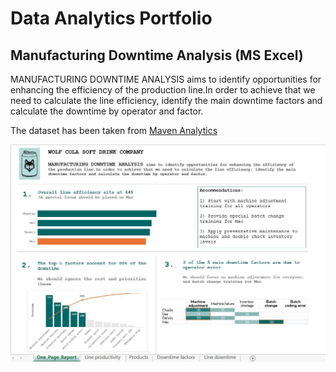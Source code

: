 # Data Analytics Portfolio

## Manufacturing Downtime Analysis (MS Excel)

MANUFACTURING DOWNTIME ANALYSIS aims to identify opportunities for enhancing the efficiency of the production line.In order to achieve that we need to calculate the line efficiency, identify the main downtime factors and calculate the downtime by operator and factor.

The dataset has been taken from [Maven Analytics](https://app.mavenanalytics.io/guided-projects)

![one_pager_wolf_cola](./.assets/wolf_cola_one_pager.JPG)

